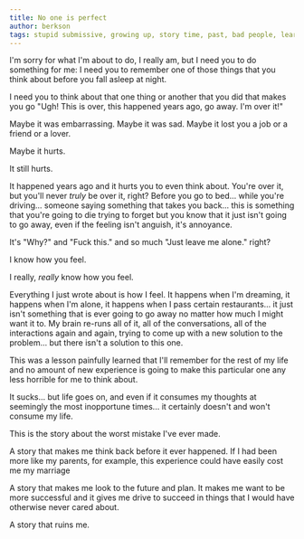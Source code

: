 ```yaml
---
title: No one is perfect
author: berkson
tags: stupid submissive, growing up, story time, past, bad people, learn from my mistakes
---
```


I'm sorry for what I'm about to do, I really am, but I need you to do something for me:  I need you to remember one of those things that you think about before you fall asleep at night.

I need you to think about that one thing or another that you did that makes you go "Ugh!  This is over, this happened years ago, go away.  I'm over it!"

Maybe it was embarrassing.  Maybe it was sad.  Maybe it lost you a job or a friend or a lover.

Maybe it hurts.

It still hurts.

It happened years ago and it hurts you to even think about.  You're over it, but you'll never *truly* be over it, right?  Before you go to bed... while you're driving... someone saying something that takes you back... this is something that you're going to die trying to forget but you know that it just isn't going to go away, even if the feeling isn't anguish, it's annoyance.

It's "Why?" and "Fuck this." and so much "Just leave me alone." right?

I know how you feel.

I really, *really* know how you feel.

Everything I just wrote about is how I feel.  It happens when I'm dreaming, it happens when I'm alone, it happens when I pass certain restaurants... it just isn't something that is ever going to go away no matter how much I might want it to.  My brain re-runs all of it, all of the conversations, all of the interactions again and again, trying to come up with a new solution to the problem... but there isn't a solution to this one.

This was a lesson painfully learned that I'll remember for the rest of my life and no amount of new experience is going to make this particular one any less horrible for me to think about.

It sucks... but life goes on, and even if it consumes my thoughts at seemingly the most inopportune times... it certainly doesn't and won't consume my life.

This is the story about the worst mistake I've ever made.

A story that makes me think back before it ever happened.  If I had been more like my parents, for example, this experience could have easily cost me my marriage

A story that makes me look to the future and plan.  It makes me want to be more successful and it gives me drive to succeed in things that I would have otherwise never cared about.

A story that ruins me.
